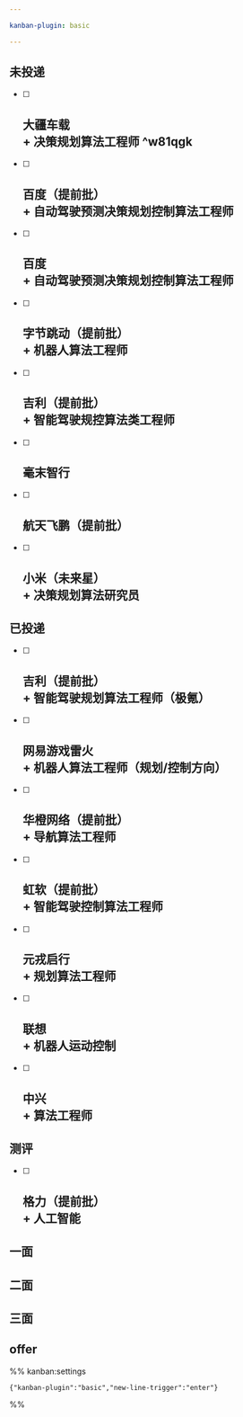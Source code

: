 ```yaml
---

kanban-plugin: basic

---
```


## 未投递

- [ ] ## 大疆车载<br>+ 决策规划算法工程师 ^w81qgk
- [ ] ## 百度（提前批）<br>+ 自动驾驶预测决策规划控制算法工程师
- [ ] ## 百度<br>+ 自动驾驶预测决策规划控制算法工程师
- [ ] ## 字节跳动（提前批）<br>+ 机器人算法工程师
- [ ] ## 吉利（提前批）<br>+ 智能驾驶规控算法类工程师
- [ ] ## 毫末智行
- [ ] ## 航天飞鹏（提前批）
- [ ] ## 小米（未来星）<br>+ 决策规划算法研究员


## 已投递

- [ ] ## 吉利（提前批）<br>+ 智能驾驶规划算法工程师（极氪）
- [ ] ## 网易游戏雷火<br>+ 机器人算法工程师（规划/控制方向）
- [ ] ## 华橙网络（提前批）<br>+ 导航算法工程师
- [ ] ## 虹软（提前批）<br>+ 智能驾驶控制算法工程师
- [ ] ## 元戎启行<br>+ 规划算法工程师
- [ ] ## 联想<br>+ 机器人运动控制
- [ ] ## 中兴<br>+ 算法工程师


## 测评

- [ ] ## 格力（提前批）<br>+ 人工智能


## 一面



## 二面



## 三面



## offer





%% kanban:settings
```
{"kanban-plugin":"basic","new-line-trigger":"enter"}
```
%%